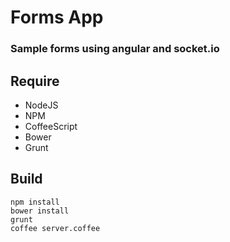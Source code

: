 # Forms App
### Sample forms using angular and socket.io

## Require

* NodeJS
* NPM
* CoffeeScript
* Bower
* Grunt

## Build

```
npm install
bower install
grunt
coffee server.coffee
```